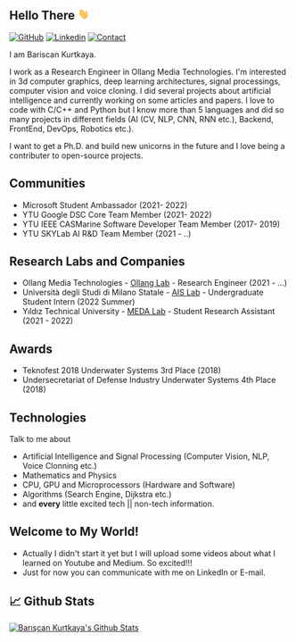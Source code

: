 <h2> Hello There <img src="https://raw.githubusercontent.com/ABSphreak/ABSphreak/master/gifs/Hi.gif" height="20px"></h2>

[![GitHub](https://img.shields.io/badge/SUPPORT%20AT-GITHUB-blue?style=for-the-badge&logo=github)](https://github.com/bariscankurtkaya) [![Linkedin](https://img.shields.io/badge/MY%20PROFILE-Linkedin-blue?style=for-the-badge&logo=github)](https://www.linkedin.com/in/bar%C4%B1%C5%9Fcan-kurtkaya/) 
 [![Contact](https://img.shields.io/badge/CONTACT-GMAIL-yellow?style=for-the-badge&logo=gmail&logoColor=white)](mailto:bariscankurtkaya@gmail.com)
 
I am Bariscan Kurtkaya.

I work as a Research Engineer in Ollang Media Technologies. I'm interested in 3d computer graphics, deep learning architectures, signal processings, computer vision and voice cloning. I did several projects about artificial intelligence and currently working on some articles and papers. I love to code with C/C++ and Python but I know more than 5 languages and did so many projects in different fields (AI (CV, NLP, CNN, RNN etc.), Backend, FrontEnd, DevOps, Robotics etc.).

I want to get a Ph.D. and build new unicorns in the future and I love being a contributer to open-source projects.

## Communities
- Microsoft Student Ambassador (2021- 2022)
- YTU Google DSC Core Team Member (2021- 2022)
- YTU IEEE CASMarine Software Developer Team Member (2017- 2019)
- YTU SKYLab AI R&D Team Member (2021 - ..)

## Research Labs and Companies
- Ollang Media Technologies - [Ollang Lab](https://ollang.com/) - Research Engineer (2021 - ...)
- Università degli Studi di Milano Statale - [AIS Lab](https://ais-lab.di.unimi.it/index.html) - Undergraduate Student Intern (2022 Summer)
- Yıldız Technical University - [MEDA Lab](https://ehm.yildiz.edu.tr/en/ehm/5/Laboratories/179) - Student Research Assistant (2021 - 2022)

## Awards
- Teknofest 2018 Underwater Systems 3rd Place (2018)
- Undersecretariat of Defense Industry Underwater Systems 4th Place (2018)

## Technologies
Talk to me about
- Artificial Intelligence and Signal Processing (Computer Vision, NLP, Voice Clonning etc.)
- Mathematics and Physics
- CPU, GPU and Microprocessors (Hardware and Software)
- Algorithms (Search Engine, Dijkstra etc.)
- and **every** little excited tech || non-tech information.

## Welcome to My World!
- Actually I didn't start it yet but I will upload some videos about what I learned on Youtube and Medium. So excited!!!
- Just for now you can communicate with me on LinkedIn or E-mail.



## 📈 Github Stats

<a href="https://github.com/bariscankurtkaya/bariscankurtkaya">
 <img alt="Barışcan Kurtkaya's Github Stats" src="https://github-readme-stats.vercel.app/api/?username=bariscankurtkaya&show_icons=true&count_private=true&theme=react&hide_border=true&bg_color=1F222E&title_color=F85D7F&icon_color=F8D866" height="192px" width="840px"/>
</a>
